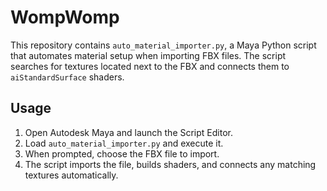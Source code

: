 # WompWomp

This repository contains `auto_material_importer.py`, a Maya Python script that
automates material setup when importing FBX files. The script searches for
textures located next to the FBX and connects them to `aiStandardSurface`
shaders.

## Usage
1. Open Autodesk Maya and launch the Script Editor.
2. Load `auto_material_importer.py` and execute it.
3. When prompted, choose the FBX file to import.
4. The script imports the file, builds shaders, and connects any matching
   textures automatically.
